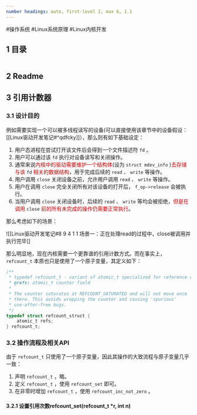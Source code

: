```yaml
---
number headings: auto, first-level 2, max 6, 1.1
---
```

#操作系统 #Linux系统原理 #Linux内核开发

## 1 目录

```toc
```

## 2 Readme


## 3 引用计数器

### 3.1 设计目的

例如需要实现一个可以被多线程读写的设备(可以直接使用该章节中的设备假设：[[Linux驱动开发笔记#^qdfcky]]），那么则有如下基础设定：
1. 用户态进程在尝试打开该文件后会得到一个文件描述符 `fd` 。
2. 用户可以通过该 `fd` 执行对设备读写和关闭操作。
3. 通常来说<font color="#c00000">内核中的驱动需要维护一个结构体</font>(设为 `struct mdev_info` )<font color="#c00000">去存储与该</font> `fd` <font color="#c00000">相关的数据结构</font>，用于完成后续的 `read` 、 `write` 等操作。
4. 用户调用 `close` 关闭设备之前，允许用户调用 `read` 、 `write` 等操作。
5. 用户在调用 `close` 完全关闭所有对该设备的打开后， `f_op->release` 会被执行。
6. 当用户调用 `close` 关闭设备时，后续的 `read` 、 `write` 等均会被拒绝，<font color="#c00000">但是在调用</font> `close` <font color="#c00000">前的所有未完成的操作仍需要正常执行</font>。

那么考虑如下的场景：

![[Linux驱动开发笔记#8 9 4 1 1 场景一：正在处理read的过程中，close被调用并执行完毕]]

那么明显地，现在内核需要一个更靠谱的引用计数方式。而在事实上， `refcount_t` 本质也只是使用了一个原子变量，其定义如下：

```C
/**
 * typedef refcount_t - variant of atomic_t specialized for reference counts
 * @refs: atomic_t counter field
 *
 * The counter saturates at REFCOUNT_SATURATED and will not move once
 * there. This avoids wrapping the counter and causing 'spurious'
 * use-after-free bugs.
 */
typedef struct refcount_struct {
	atomic_t refs;
} refcount_t;
```

### 3.2 操作流程及相关API

由于 `refcount_t` 只使用了一个原子变量，因此其操作的大致流程与原子变量几乎一致：
1. 声明 `refcount_t` ，略。
2. 定义 `refcount_t` ，使用 `refcount_set` 即可。
3. 在非零时增加 `refcount_t` ，使用 `refcount_inc_not_zero` 。


#### 3.2.1 设置引用次数refcount_set(refcount_t \*r, int n)









